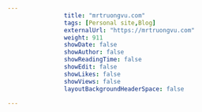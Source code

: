 ---
                title: "mrtruongvu.com"
                tags: [Personal site,Blog]
                externalUrl: "https://mrtruongvu.com"
                weight: 911
                showDate: false
                showAuthor: false
                showReadingTime: false
                showEdit: false
                showLikes: false
                showViews: false
                layoutBackgroundHeaderSpace: false
                ---
